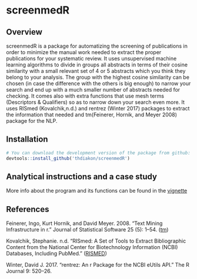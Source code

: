 # screenmedR 

## Overview

screenmedR is a package for automatizing the screening of publications in order to minimize the manual work needed to extract the proper publications for your systematic review. It uses unsupervised machine learning algorithms to divide in groups all abstracts in terms of their cosine similarity with a small relevant set of 4 or 5 abstracts which you think they belong to your analysis. The group with the highest cosine similarity can be chosen (in case the difference with the others is big enough) to narrow your search and end up with a much smaller number of abstracts needed for checking. It comes also with extra functions that use mesh terms (Descriptors & Qualifiers) so as to narrow down your search even more. It uses RISmed (Kovalchik,n.d.) and rentrez (Winter 2017) packages to extract the information that needed and tm(Feinerer, Hornik, and Meyer 2008) package for the NLP.

## Installation

``` r
# You can download the development version of the package from github:
devtools::install_github('thdiakon/screenmedR')
```

## Analytical instructions and a case study

More info about the program and its functions can be found in the [vignette](https://github.com/thdiakon/screenmedR/blob/main/vignettes/vignette_21_6_2021.pdf)


## References

Feinerer, Ingo, Kurt Hornik, and David Meyer. 2008. “Text Mining Infrastructure in r.” Journal of Statistical
Software 25 (5): 1–54. ([tm](https://www.jstatsoft.org/v25/i05/))

Kovalchik, Stephanie. n.d. “RISmed: A Set of Tools to Extract Bibliographic Content from the National
Center for Biotechnology Information (NCBI) Databases, Including PubMed.” ([RISMED](https://CRAN.R-project.org/package=RISmed))

Winter, David J. 2017. “rentrez: An r Package for the NCBI eUtils API.” The R Journal 9: 520–26.
